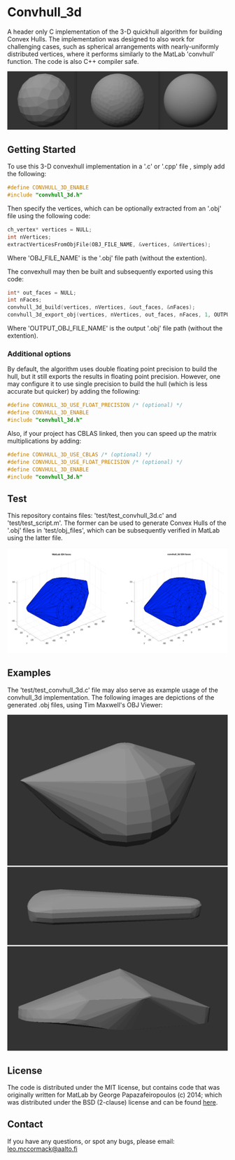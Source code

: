 # Convhull_3d

A header only C implementation of the 3-D quickhull algorithm for building Convex Hulls. The implementation was designed to also work for challenging cases, such as spherical arrangements with nearly-uniformly distributed vertices, where it performs similarly to the MatLab 'convhull' function. The code is also C++ compiler safe.

![](images/sph_tdesigns.png)

## Getting Started

To use this 3-D convexhull implementation in a '.c' or '.cpp' file , simply add the following:

```c
#define CONVHULL_3D_ENABLE
#include "convhull_3d.h"
```

Then specify the vertices, which can be optionally extracted from an '.obj' file using the following code:

```c
ch_vertex* vertices = NULL;
int nVertices;
extractVerticesFromObjFile(OBJ_FILE_NAME, &vertices, &nVertices);
```

Where 'OBJ_FILE_NAME' is the '.obj' file path (without the extention).

The convexhull may then be built and subsequently exported using this code:
```c
int* out_faces = NULL;
int nFaces;
convhull_3d_build(vertices, nVertices, &out_faces, &nFaces);
convhull_3d_export_obj(vertices, nVertices, out_faces, nFaces, 1, OUTPUT_OBJ_FILE_NAME);
```

Where 'OUTPUT_OBJ_FILE_NAME' is the output '.obj' file path (without the extention).

### Additional options

By default, the algorithm uses double floating point precision to build the hull, but it still exports the results in floating point precision. However, one may configure it to use single precision to build the hull (which is less accurate but quicker) by adding the following:
```c
#define CONVHULL_3D_USE_FLOAT_PRECISION /* (optional) */
#define CONVHULL_3D_ENABLE
#include "convhull_3d.h"
```

Also, if your project has CBLAS linked, then you can speed up the matrix multiplications by adding:
```c
#define CONVHULL_3D_USE_CBLAS /* (optional) */
#define CONVHULL_3D_USE_FLOAT_PRECISION /* (optional) */
#define CONVHULL_3D_ENABLE
#include "convhull_3d.h"
```

## Test

This repository contains files: 'test/test_convhull_3d.c' and 'test/test_script.m'. The former can be used to generate Convex Hulls of the '.obj' files in 'test/obj_files', which can be subsequently verified in MatLab using the latter file.

![](images/teapot_matlab.png)

## Examples

The 'test/test_convhull_3d.c' file may also serve as example usage of the convhull_3d implementation. The following images are depictions of the generated .obj files, using Tim Maxwell's OBJ Viewer:

![](images/teapot.png)
![](images/violin_case.png)
![](images/sandal.png)

## License

The code is distributed under the MIT license, but contains code that was originally written for MatLab by George Papazafeiropoulos (c) 2014; which was distributed under the BSD (2-clause) license and can be found [here](https://se.mathworks.com/matlabcentral/fileexchange/48509-computational-geometry-toolbox?focused=3851286&tab=function).

## Contact

If you have any questions, or spot any bugs, please email: leo.mccormack@aalto.fi
